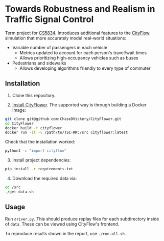 # Towards Robustness and Realism in Traffic Signal Control

Term project for [CS5834](https://cs.vt.edu/Graduate/Courses/GradCourseDescriptions.html#CS5834).
Introduces additional features to the [CityFlow](https://github.com/cityflow-project/CityFlow) simulation that more accurately model real-world situations:

* Variable number of passengers in each vehicle
  * Metrics updated to account for each person's travel/wait times
  * Allows prioritizing high-occupancy vehicles such as buses
* Pedestrians and sidewalks
  * Allows developing algorithms friendly to every type of commuter


## Installation

1. Clone this repository.

2. [Install CityFlower](https://github.com/ChaseDVickery/CityFlower).
The supported way is through building a Docker image:
```bash
git clone git@github.com:ChaseDVickery/CityFlower.git
cd CityFlower
docker build -t cityflower .
docker run -it -v /path/to/TSC-RR:/src cityflower:latest
```
Check that the installation worked:
```bash
python3 -c "import cityflow"
```

3. Install project dependencies:
```bash
pip install -r requirements.txt
```

4. Download the required data via:
```bash
cd /src
./get-data.sh
```


## Usage

Run `driver.py`.
This should produce replay files for each subdirectory inside of `data`.
These can be viewed using CityFlow's frontend.

To reproduce results shown in the report, use `./run-all.sh`.
